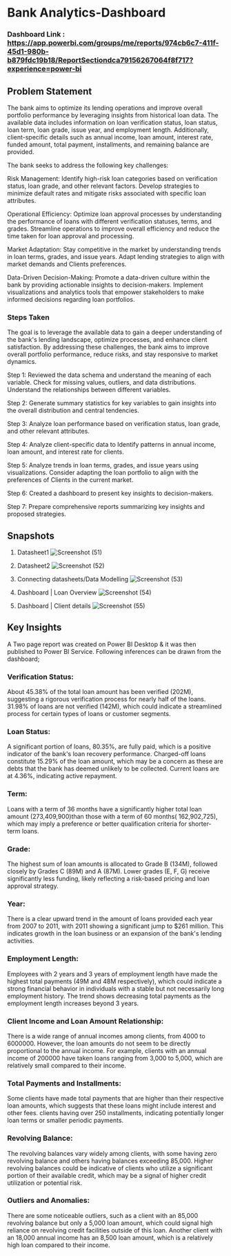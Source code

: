 
# Bank Analytics-Dashboard

### Dashboard Link : https://app.powerbi.com/groups/me/reports/974cb6c7-411f-45d1-980b-b879fdc19b18/ReportSectiondca79156267064f8f717?experience=power-bi

## Problem Statement

The bank aims to optimize its lending operations and improve overall portfolio performance by leveraging insights from historical loan data. The available data includes information on loan verification status, loan status, loan term, loan grade, issue year, and employment length. Additionally, client-specific details such as annual income, loan amount, interest rate, funded amount, total payment, installments, and remaining balance are provided.

The bank seeks to address the following key challenges:

Risk Management:
Identify high-risk loan categories based on verification status, loan grade, and other relevant factors.
Develop strategies to minimize default rates and mitigate risks associated with specific loan attributes.

Operational Efficiency:
Optimize loan approval processes by understanding the performance of loans with different verification statuses, terms, and grades.
Streamline operations to improve overall efficiency and reduce the time taken for loan approval and processing.

Market Adaptation:
Stay competitive in the market by understanding trends in loan terms, grades, and issue years.
Adapt lending strategies to align with market demands and Clients preferences.

Data-Driven Decision-Making:
Promote a data-driven culture within the bank by providing actionable insights to decision-makers.
Implement visualizations and analytics tools that empower stakeholders to make informed decisions regarding loan portfolios.


### Steps Taken

The goal is to leverage the available data to gain a deeper understanding of the bank's lending landscape, optimize processes, and enhance client satisfaction. By addressing these challenges, the bank aims to improve overall portfolio performance, reduce risks, and stay responsive to market dynamics.

Step 1:
Reviewed the data schema and understand the meaning of each variable.
Check for missing values, outliers, and data distributions.
Understand the relationships between different variables.

Step 2:
Generate summary statistics for key variables to gain insights into the overall distribution and central tendencies.

Step 3:
Analyze loan performance based on verification status, loan grade, and other relevant attributes.

Step 4:
Analyze client-specific data to 
Identify patterns in annual income, loan amount, and interest rate for clients.

Step 5:
Analyze trends in loan terms, grades, and issue years using visualizations.
Consider adapting the loan portfolio to align with the preferences of Clients in the current market.

Step 6:
Created a  dashboard  to present key insights to decision-makers.

Step 7:
Prepare comprehensive reports summarizing key insights and proposed strategies.

## Snapshots

1. Datasheet1
![Screenshot (51)](https://github.com/GBsuraj/Project/assets/99246520/77aa5ec6-7668-46c4-ad52-bd457997dc97)

2. Datasheet2
![Screenshot (52)](https://github.com/GBsuraj/Project/assets/99246520/017b59bc-77f8-4b5f-b857-f44b97d87a1e)

3. Connecting datasheets/Data Modelling
![Screenshot (53)](https://github.com/GBsuraj/Project/assets/99246520/41c63075-e32c-4c55-9d03-1c771a7134c6)

4. Dashboard | Loan Overview
![Screenshot (54)](https://github.com/GBsuraj/Project/assets/99246520/56c827b2-9f39-4326-a162-bd6df64ce581)

5. Dashboard | Client details
![Screenshot (55)](https://github.com/GBsuraj/Project/assets/99246520/393994cd-bef7-4170-a34b-e3522b45475d)

## Key Insights

A Two page report was created on Power BI Desktop & it was then published to Power BI Service.
Following inferences can be drawn from the dashboard;

### Verification Status:
About 45.38% of the total loan amount has been verified (202M), suggesting a rigorous verification process for nearly half of the loans.
31.98% of loans are not verified (142M), which could indicate a streamlined process for certain types of loans or customer segments.

### Loan Status:
A significant portion of loans, 80.35%, are fully paid, which is a positive indicator of the bank's loan recovery performance.
Charged-off loans constitute 15.29% of the loan amount, which may be a concern as these are debts that the bank has deemed unlikely to be collected.
Current loans are at 4.36%, indicating active repayment.

### Term:

Loans with a term of 36 months have a significantly higher total loan amount (273,409,900)than those with a term of 60 months(
162,902,725), which may imply a preference or better qualification criteria for shorter-term loans.

### Grade:
The highest sum of loan amounts is allocated to Grade B (134M), followed closely by Grades C (89M) and A (87M). Lower grades (E, F, G) receive significantly less funding, likely reflecting a risk-based pricing and loan approval strategy.

### Year:

There is a clear upward trend in the amount of loans provided each year from 2007 to 2011, with 2011 showing a significant jump to $261 million. This indicates growth in the loan business or an expansion of the bank's lending activities.

### Employment Length:
Employees with 2 years and 3 years of employment length have made the highest total payments (49M and 48M respectively), which could indicate a strong financial behavior in individuals with a stable but not necessarily long employment history.
The trend shows decreasing total payments as the employment length increases beyond 3 years.

### Client Income and Loan Amount Relationship:

There is a wide range of annual incomes among clients, from 
4000 to 6000000. However, the loan amounts do not seem to be directly proportional to the annual income. For example, clients with an annual income of 
200000 have taken loans ranging from
3,000 to 5,000, which are relatively small compared to their income.

### Total Payments and Installments:

Some clients have made total payments that are higher than their respective loan amounts, which suggests that these loans might include interest and other fees.
clients having over 250 installments, indicating potentially longer loan terms or smaller periodic payments.

### Revolving Balance:

The revolving balances vary widely among clients, with some having zero revolving balance and others having balances exceeding 85,000. Higher revolving balances could be indicative of clients who utilize a significant portion of their available credit, which may be a signal of higher credit utilization or potential risk.

### Outliers and Anomalies:

There are some noticeable outliers, such as a client with an 85,000 revolving balance but only a
5,000 loan amount, which could signal high reliance on revolving credit facilities outside of this loan.
Another client with an 18,000 annual income has an
8,500 loan amount, which is a relatively high loan compared to their income.
